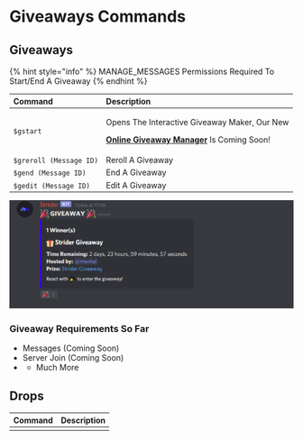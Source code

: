 # Giveaways Commands

## Giveaways

{% hint style="info" %}
MANAGE\_MESSAGES Permissions Required To Start/End A Giveaway
{% endhint %}

<table>
  <thead>
    <tr>
      <th style="text-align:left">Command</th>
      <th style="text-align:left">Description</th>
    </tr>
  </thead>
  <tbody>
    <tr>
      <td style="text-align:left"><code>$gstart</code>
      </td>
      <td style="text-align:left">
        <p>Opens The Interactive Giveaway Maker, Our New</p>
        <p><a href="https://dash.striderbot.net"><b>Online Giveaway Manager</b></a> Is
          Coming Soon!</p>
      </td>
    </tr>
    <tr>
      <td style="text-align:left"><code>$greroll (Message ID)</code>
      </td>
      <td style="text-align:left">Reroll A Giveaway</td>
    </tr>
    <tr>
      <td style="text-align:left"><code>$gend (Message ID)</code>
      </td>
      <td style="text-align:left">End A Giveaway</td>
    </tr>
    <tr>
      <td style="text-align:left"><code>$gedit (Message ID)</code>
      </td>
      <td style="text-align:left">Edit A Giveaway</td>
    </tr>
  </tbody>
</table>

![](../.gitbook/assets/8bee0715c879b861dade18a4e1ac75df.png)

### Giveaway Requirements So Far

* Messages \(Coming Soon\)
* Server Join \(Coming Soon\)
* + Much More 

## Drops

| Command | Description |
| :--- | :--- |
|  |  |

